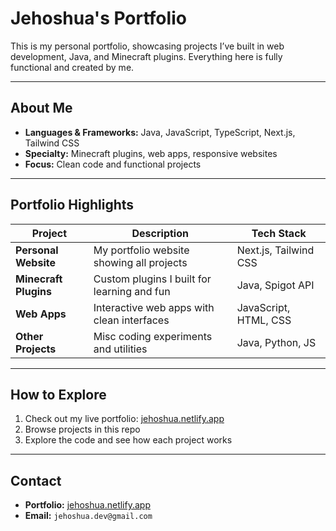 # Jehoshua's Portfolio

This is my personal portfolio, showcasing projects I’ve built in web development, Java, and Minecraft plugins. Everything here is fully functional and created by me.

---

## About Me

- **Languages & Frameworks:** Java, JavaScript, TypeScript, Next.js, Tailwind CSS  
- **Specialty:** Minecraft plugins, web apps, responsive websites  
- **Focus:** Clean code and functional projects  

---

## Portfolio Highlights

| Project | Description | Tech Stack |
|---------|-------------|------------|
| **Personal Website** | My portfolio website showing all projects | Next.js, Tailwind CSS |
| **Minecraft Plugins** | Custom plugins I built for learning and fun | Java, Spigot API |
| **Web Apps** | Interactive web apps with clean interfaces | JavaScript, HTML, CSS |
| **Other Projects** | Misc coding experiments and utilities | Java, Python, JS |

---

## How to Explore

1. Check out my live portfolio: [jehoshua.netlify.app](https://jehoshua.netlify.app)  
2. Browse projects in this repo  
3. Explore the code and see how each project works  

---

## Contact

- **Portfolio:** [jehoshua.netlify.app](https://jehoshua.netlify.app)  
- **Email:** `jehoshua.dev@gmail.com` 
